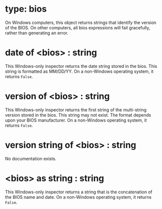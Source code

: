 # type: bios

On Windows computers, this object returns strings that identify the version of the BIOS. On other computers, all bios expressions will fail gracefully, rather than generating an error.

# date of &lt;bios&gt; : string

This Windows-only inspector returns the date string stored in the bios. This string is formatted as MM/DD/YY. On a non-Windows operating system, it returns `False`.

# version of &lt;bios&gt; : string

This Windows-only inspector returns the first string of the multi-string version stored in the bios. This string may not exist. The format depends upon your BIOS manufacturer. On a non-Windows operating system, it returns `False`.

# version string of &lt;bios&gt; : string

No documentation exists.

# &lt;bios&gt; as string : string

This Windows-only inspector returns a string that is the concatenation of the BIOS name and date. On a non-Windows operating system, it returns `False`.
